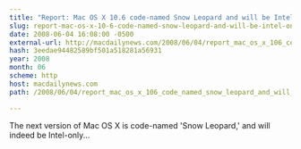 ```yaml
---
title: "Report: Mac OS X 10.6 code-named Snow Leopard and will be Intel-only"
slug: report-mac-os-x-10-6-code-named-snow-leopard-and-will-be-intel-only
date: 2008-06-04 16:08:00 -0500
external-url: http://macdailynews.com/2008/06/04/report_mac_os_x_106_code_named_snow_leopard_and_will_be_intel_only/
hash: 3eedae94482589bf501a518281a56931
year: 2008
month: 06
scheme: http
host: macdailynews.com
path: /2008/06/04/report_mac_os_x_106_code_named_snow_leopard_and_will_be_intel_only/

---
```


The next version of Mac OS X is code-named 'Snow Leopard,' and will indeed be Intel-only...
